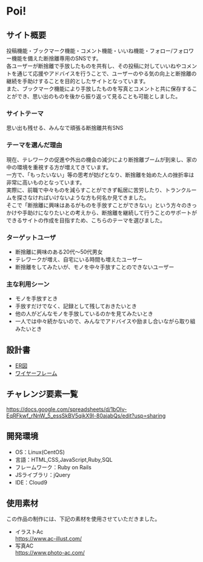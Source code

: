 # Poi!

## サイト概要
投稿機能・ブックマーク機能・コメント機能・いいね機能・フォロー/フォロワー機能を備えた断捨離専用のSNSです。<br>
各ユーザーが断捨離で手放したものを共有し、その投稿に対していいねやコメントを通じて応援やアドバイスを行うことで、ユーザーのやる気の向上と断捨離の継続を手助けすることを目的としたサイトとなっています。<br>
また、ブックマーク機能により手放したものを写真とコメントと共に保存することができ、思い出のものを後から振り返って見ることも可能としました。

### サイトテーマ
思い出も残せる、みんなで頑張る断捨離共有SNS

### テーマを選んだ理由
現在、テレワークの促進や外出の機会の減少により断捨離ブームが到来し、家の中の環境を重視する方が増えてきています。<br>
一方で、「もったいない」等の思考が妨げとなり、断捨離を始めた人の挫折率は非常に高いものとなっています。<br>
実際に、前職で中々ものを減らすことができず転居に苦労したり、トランクルームを探さなければいけないような方も何名か見てきました。<br>
そこで「断捨離に興味はあるがものを手放すことができない」という方々のきっかけや手助けになりたいとの考えから、断捨離を継続して行うことのサポートができるサイトの作成を目指すため、こちらのテーマを選びました。

### ターゲットユーザ
- 断捨離に興味のある20代〜50代男女<br>
- テレワークが増え、自宅にいる時間も増えたユーザー<br>
- 断捨離をしてみたいが、モノを中々手放すことのできないユーザー<br>

### 主な利用シーン
- モノを手放すとき<br>
- 手放すだけでなく、記録として残しておきたいとき<br>
- 他の人がどんなモノを手放しているのかを見てみたいとき<br>
- 一人では中々続かないので、みんなでアドバイスや励まし合いながら取り組みたいとき

## 設計書
- [ER図](https://github.com/marika441/Poi/files/7962952/ER.pdf)
- [ワイヤーフレーム](https://github.com/marika441/Poi/files/7963067/default.pdf)


## チャレンジ要素一覧
https://docs.google.com/spreadsheets/d/1bOIv-EqRFkwf_rNnW_5_essSkBV5qikX9l-80ajabQs/edit?usp=sharing

## 開発環境
- OS：Linux(CentOS)
- 言語：HTML,CSS,JavaScript,Ruby,SQL
- フレームワーク：Ruby on Rails
- JSライブラリ：jQuery
- IDE：Cloud9

## 使用素材
この作品の制作には、下記の素材を使用させていただきました。<br>
- イラストAc<br>
https://www.ac-illust.com/
- 写真AC<br>
https://www.photo-ac.com/
